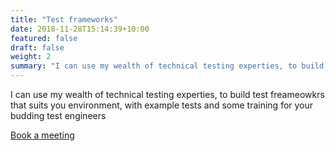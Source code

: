 ```yaml
---
title: "Test frameworks"
date: 2018-11-28T15:14:39+10:00
featured: false
draft: false
weight: 2
summary: "I can use my wealth of technical testing experties, to build test freameowkrs that suits you environment, with example tests and some training"
---
```


I can use my wealth of technical testing experties, to build test freameowkrs that suits you environment, with example tests and some training for your budding test engineers

[Book a meeting](https://calendly.com/jaffamonkeyltd/intro-call)